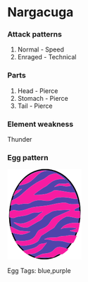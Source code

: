 # Nargacuga

### Attack patterns
1. Normal - Speed
2. Enraged - Technical

### Parts
1. Head - Pierce
2. Stomach - Pierce
3. Tail - Pierce

### Element weakness
Thunder 

### Egg pattern
![image info](../assets/nargacuga.png)

Egg Tags: blue,purple